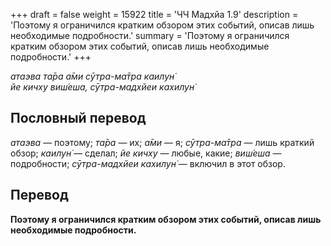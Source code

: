 +++
draft = false
weight = 15922
title = 'ЧЧ Мадхйа 1.9'
description = 'Поэтому я ограничился кратким обзором этих событий, описав лишь необходимые подробности.'
summary = 'Поэтому я ограничился кратким обзором этих событий, описав лишь необходимые подробности.'
+++

_атаэва та̄ра а̄ми сӯтра-ма̄тра каилун̇  
йе кичху виш́еша, сӯтра-мадхйеи кахилун̇_

## Пословный перевод

_атаэва_ — поэтому; _та̄ра_ — их; _а̄ми_ — я; _сӯтра_\-_ма̄тра_ — лишь краткий обзор; _каилун̇_ — сделал; _йе_ _кичху_ — любые, какие; _виш́еша_ — подробности; _сӯтра_\-_мадхйеи_ _кахилун̇_ — включил в этот обзор.

## Перевод

**Поэтому я ограничился кратким обзором этих событий, описав лишь необходимые подробности.**
